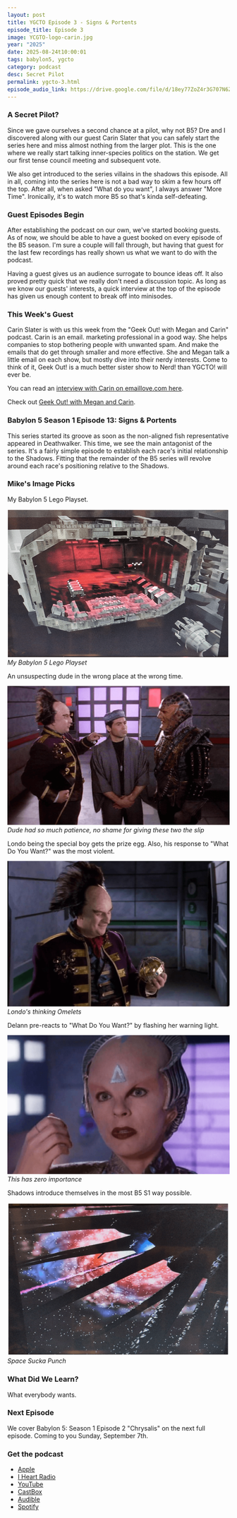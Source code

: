 ```yaml
---
layout: post
title: YGCTO Episode 3 - Signs & Portents
episode_title: Episode 3
image: YCGTO-logo-carin.jpg
year: "2025"
date: 2025-08-24t10:00:01
tags: babylon5, ygcto
category: podcast
desc: Secret Pilot
permalink: ygcto-3.html
episode_audio_link: https://drive.google.com/file/d/18ey77ZoZ4r3G707N6Zt8rNtuxxG3nCde/view?usp=sharing
---
```


### A Secret Pilot?

Since we gave ourselves a second chance at a pilot, why not B5? Dre and I discovered along with our guest Carin Slater that you can safely start the series here and miss almost nothing from the larger plot. This is the one where we really start talking inner-species politics on the station. We get our first tense council meeting and subsequent vote.

We also get introduced to the series villains in the shadows this episode. All in all, coming into the series here is not a bad way to skim a few hours off the top. After all, when asked "What do you want", I always answer "More Time". Ironically, it's to watch more B5 so that's kinda self-defeating.

### Guest Episodes Begin

After establishing the podcast on our own, we've started booking guests. As of now, we should be able to have a guest booked on every episode of the B5 season. I'm sure a couple will fall through, but having that guest for the last few recordings has really shown us what we want to do with the podcast.

Having a guest gives us an audience surrogate to bounce ideas off. It also proved pretty quick that we really don't need a discussion topic. As long as we know our guests' interests, a quick interview at the top of the episode has given us enough content to break off into minisodes.

### This Week's Guest

Carin Slater is with us this week from the "Geek Out! with Megan and Carin" podcast. Carin is an email. marketing professional in a good way.  She helps companies to stop bothering people with unwanted spam. And make the emails that do get through smaller and more effective. She and Megan talk a little email on each show, but mostly dive into their nerdy interests. Come to think of it, Geek Out! is a much better sister show to Nerd! than YGCTO! will ever be.

You can read an
<a href="https://emaillove.com/email-peeps-65-carin-slater" target="_blank">interview with Carin on emaillove.com here</a>.

Check out <a href="https://open.spotify.com/show/0JTuERDsjFAFtz8lOaWaVV" target="_blank">Geek Out! with Megan and Carin</a>.

### Babylon 5 Season 1 Episode 13: Signs & Portents

This series started its groove as soon as the non-aligned fish representative appeared in Deathwalker. This time, we see the main antagonist of the series. It's a fairly simple episode to establish each race's initial relationship to the Shadows. Fitting that the remainder of the B5 series will revolve around each race's positioning relative to the Shadows.

### Mike's Image Picks

My Babylon 5 Lego Playset.

<div class="image-plus-caption">
<img src="/ms_assets/images/bab5/ep3/lego-b5.png" alt="My Babylon 5 Lego Playset">
<em>My Babylon 5 Lego Playset</em>
</div>

An unsuspecting dude in the wrong place at the wrong time.

<div class="image-plus-caption">
<img src="/ms_assets/images/bab5/ep3/elevator-hijinks.png" alt="Who's on B5?">
<em>Dude had so much patience, no shame for giving these two the slip</em>
</div>

Londo being the special boy gets the prize egg. Also, his response to "What Do You Want?" was the most violent.

<div class="image-plus-caption">
<img src="/ms_assets/images/bab5/ep3/londos-egg.png" alt="I willingly triggered a genocide and all I got for it was this lousy egg">
<em>Londo's thinking Omelets</em>
</div>

Delann pre-reacts to "What Do You Want?" by flashing her warning light.

<div class="image-plus-caption">
<img src="/ms_assets/images/bab5/ep3/delann-triangle.png" alt="Oh! My Vestigial Fore-Triangle!">
<em>This has zero importance</em>
</div>

Shadows introduce themselves in the most B5 S1 way possible.

<div class="image-plus-caption">
<img src="/ms_assets/images/bab5/ep3/shadow-sucka-punch.png" alt="Oops, our bad">
<em>Space Sucka Punch</em>
</div>

### What Did We Learn?

What everybody wants.

### Next Episode

We cover Babylon 5: Season 1 Episode 2 "Chrysalis" on the next full episode. Coming to you Sunday, September 7th.


### Get the podcast

- <a href="https://podcasts.apple.com/us/podcast/you-gotta-check-this-out/id1827840063" target="_blank">Apple</a>
- <a href="https://www.iheart.com/podcast/269-you-gotta-check-this-out-286870826/" target="_blank">I Heart Radio</a>
- <a href="https://www.youtube.com/watch?v=tJklo8C_wLk&list=PL5N0kOYu7gH4ttYHJz4vlQNiwhAcNDIYe" target="_blank">YouTube</a>
- <a href="https://castbox.fm/channel/You-Gotta-Check-This-Out!-id6684593?country=us" target="_blank">CastBox</a>
- <a href="https://www.audible.com/podcast/ITEM_NAME/B0FHZD3TV9?qid=1753047101&sr=1-1&ref_pageloadid=not_applicable&pf_rd_p=83218cca-c308-412f-bfcf-90198b687a2f&pf_rd_r=1Y22648K70VFN579SFNF&plink=MgJUQtEbuvASs5gh&pageLoadId=CkYrwLMhoqxJDaDb&creativeId=0d6f6720-f41c-457e-a42b-8c8dceb62f2c&ref=a_search_c3_lProduct_1_1" target="_blank">Audible</a>
- <a href="https://open.spotify.com/show/4IQrAJ74XC2gd70U9OG1qq" target="_blank">Spotify</a>
